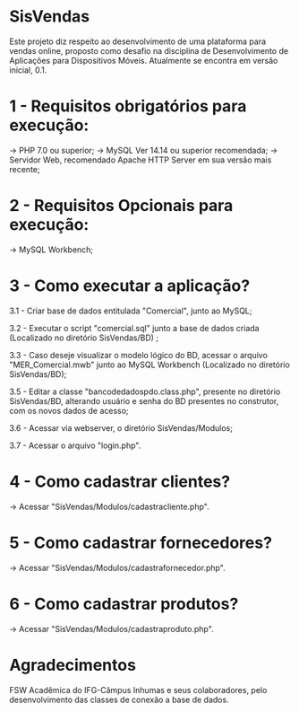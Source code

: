 # SisVendas

Este projeto diz respeito ao desenvolvimento de uma plataforma para vendas online, proposto como desafio na disciplina de Desenvolvimento de Aplicações para Dispositivos Móveis. Atualmente se encontra em versão inicial, 0.1.

# 1 - Requisitos obrigatórios para execução:

-> PHP 7.0 ou superior;
-> MySQL Ver 14.14 ou superior recomendada;
-> Servidor Web, recomendado Apache HTTP Server em sua versão mais recente;


# 2 - Requisitos Opcionais para execução:

-> MySQL Workbench;


# 3 - Como executar a aplicação?

  3.1 - Criar base de dados entitulada "Comercial", junto ao MySQL;
  
  3.2 - Executar o script "comercial.sql" junto a base de dados criada (Localizado no diretório SisVendas/BD) ;
        
  3.3 - Caso deseje visualizar o modelo lógico do BD, acessar o arquivo "MER_Comercial.mwb" junto ao MySQL Workbench (Localizado no diretório SisVendas/BD);
  
  3.5 - Editar a classe "bancodedadospdo.class.php", presente no diretório SisVendas/BD, alterando usuário e senha do BD presentes no construtor, com os novos dados de acesso;
  
  3.6 - Acessar via webserver, o diretório SisVendas/Modulos;
  
  3.7 - Acessar o arquivo "login.php".
  
  
  
 # 4 - Como cadastrar clientes?
  
  -> Acessar "SisVendas/Modulos/cadastracliente.php".
    
  
 # 5 - Como cadastrar fornecedores?
  
  -> Acessar "SisVendas/Modulos/cadastrafornecedor.php".
    
    
 # 6 - Como cadastrar produtos?
 
  -> Acessar "SisVendas/Modulos/cadastraproduto.php".
    
    
 # Agradecimentos
 
   FSW Acadêmica do IFG-Câmpus Inhumas e seus colaboradores, pelo desenvolvimento das classes de conexão a base de dados.
